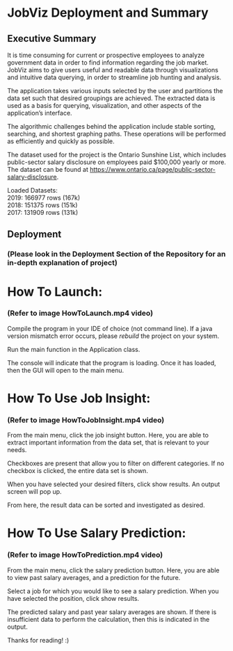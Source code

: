 # JobViz Deployment and Summary 

## Executive Summary

It is time consuming for current or prospective employees to analyze government data in order to find information regarding the job market. JobViz aims to give users useful and readable data through visualizations and intuitive data querying, in order to streamline job hunting and analysis.

The application takes various inputs selected by the user and partitions the data set such that desired groupings are achieved. The extracted data is used as a basis for querying, visualization, and other aspects of the application’s interface. 

The algorithmic challenges behind the application include stable sorting, searching, and shortest graphing paths. These operations will be performed as efficiently and quickly as possible.

The dataset used for the project is the Ontario Sunshine List, which includes public-sector salary disclosure on employees paid $100,000 yearly or more. The dataset can be found at https://www.ontario.ca/page/public-sector-salary-disclosure.

Loaded Datasets:<br/>
2019: 166977 rows (167k)<br/>
2018: 151375 rows (151k)<br/>
2017: 131909 rows (131k)<br/>

## Deployment
### (Please look in the Deployment Section of the Repository for an in-depth explanation of project)

# How To Launch:
### (Refer to image HowToLaunch.mp4 video)

Compile the program in your IDE of choice (not command line).
If a java version mismatch error occurs, please *rebuild* the project on your system.

Run the main function in the Application class.

The console will indicate that the program is loading.
Once it has loaded, then the GUI will open to the main menu.

# How To Use Job Insight:
### (Refer to image HowToJobInsight.mp4 video)

From the main menu, click the job insight button.
Here, you are able to extract important information from the data set, that is relevant to your
needs.

Checkboxes are present that allow you to filter on different categories. If no checkbox is clicked,
the entire data set is shown.

When you have selected your desired filters, click show results. An output screen will
pop up.

From here, the result data can be sorted and investigated as desired.

# How To Use Salary Prediction:
### (Refer to image HowToPrediction.mp4 video)

From the main menu, click the salary prediction button.
Here, you are able to view past salary averages, and a prediction for the future.

Select a job for which you would like to see a salary prediction.
When you have selected the position, click show results.

The predicted salary and past year salary averages are shown. If there is insufficient data to
perform the calculation, then this is indicated in the output.


Thanks for reading! :)
